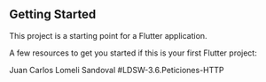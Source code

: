 

## Getting Started

This project is a starting point for a Flutter application.

A few resources to get you started if this is your first Flutter project:

Juan Carlos Lomeli Sandoval
#LDSW-3.6.Peticiones-HTTP
